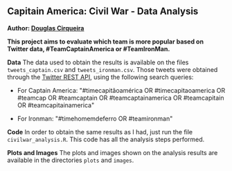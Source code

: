## Capitain America: Civil War - Data Analysis

**Author: [Douglas Cirqueira](https://br.linkedin.com/in/douglascirqueira)**

**This project aims to evaluate which team is more popular based on Twitter data, #TeamCaptainAmerica or #TeamIronMan.**

**Data**
The data used to obtain the results is available on the files `tweets_captain.csv` and `tweets_ironman.csv`. Those tweets were obtained through the [Twitter REST API](https://dev.twitter.com/rest/public), using the following search queries:

- For Captain America: "#timecapitãoamérica OR #timecapitaoamerica OR #teamcap OR #teamcaptain OR #teamcaptainamerica OR #teamcapitain OR #teamcapitainamerica"

- For Ironman: "#timehomemdeferro OR #teamironman"

**Code**
In order to obtain the same results as I had, just run the file `civilwar_analysis.R`. This code has all the analysis steps performed.

**Plots and Images**
The plots and images shown on the analysis results are available in the directories `plots` and `images`.
